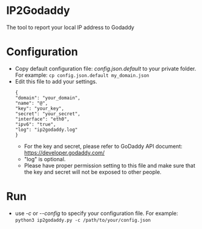 # IP2Godaddy
The tool to report your local IP address to Godaddy

# Configuration
* Copy default configuration file: *config.json.default* to your private folder. For example: ```cp config.json.default my_domain.json```
* Edit this file to add your settings. 
  ```
  {
  "domain": "your_domain",
  "name": "@",
  "key": "your_key",
  "secret": "your_secret",
  "interface": "eth0",
  "ipv6": "true",
  "log": "ip2godaddy.log"
  }
  ```
  * For the key and secret, please refer to GoDaddy API document: https://developer.godaddy.com/
  * "log" is optional.
  * Please have proper permission setting to this file and make sure that the key and secret will not be exposed to other people.

# Run
* use *-c* or *--config* to specify your configuration file. For example: ```python3 ip2godaddy.py -c /path/to/your/config.json```
